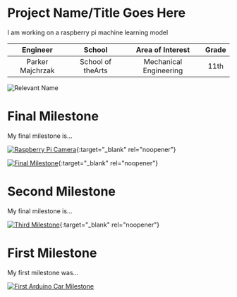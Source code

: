 ﻿# Project Name/Title Goes Here
I am working on a raspberry pi machine learning model

| **Engineer** | **School** | **Area of Interest** | **Grade** |
|:--:|:--:|:--:|:--:|
| Parker Majchrzak | School of theArts | Mechanical Engineering | 11th 

![Relevant Name](https://lh3.googleusercontent.com/bg5msiXe4jWU5A9t6yUZ_3Y9MdazgRTt--2mScOIITRwlO0gJZ1zj-JFUrtxWNbYcLuQ8fSGP21cT9_FwTMrGFaJUzXXIsE87atiuSxlLS_RSkH69GnFs_YcfbiuCqhXFG--SfY2EtGTCsdlgtBJI-7ASOwL9ufyhpx2upiHdLia4icwcgGbdFBnk8CrvzNVeTNkfdkiP8EHEv45nqc8ncaNPsk1satE1UcYtJxffYbqkcC5as2M_fy9uxdNwht7L_9KjG6DESNB0DVLn3rdXy3_EhiFGE4xZRtv2ccV0Kz9LTFsa3DqiM01lXSFcpwXNYyWqpJyExreoYFLmyc4OH63LXzyEkFajptVz7F7H-wcitSkHMnB_nkfaFzlUxxbcl1oRrRWmyic75uLehYch-J6h_ktPjS-EvaHpNlRG2vwT0k-gJb95vK6iYXuylgVc-awilOyWsmVNUcdMJ763C8fi9zp6wOGGVhOWVgxwVtxkESHoMtcrwCcoObbnhyNBOBTHWJE6ShpdmbFSjLaLrhKuLadkMn5qmsU9hBCzcoN_ImBX8FQ0zJj9-Ekvez7nV2E48o11A1aQWgF-8RGsDler0p8dZM1lNnBQ8tHQSk8uAQvRVaCt7a93nyRnhORw6B7pUNIO-vhvnwW6nIwReCNCKAB8vnECpAqlYAwcpzKKfm56DQ9tmbWbqV7-gJg8ApUmNrGQa3sWyxMPMutoht_qnpQUZsPr2tJnuLNHrqs4eC7VAteLnqNzBvx_WEOVU_AbVLkFAP5Q6nl6VyKmqrnJCA0Mi0A7bICHQ4yUxAoPwQiccHfBnjF73xe8o1eSiwURcPElNkT89hEYVyUY9IX_TSBMT4iB3rOr1ebEMrKMPoe1Bh6eI0Gr0a5lT-qipMACulZOY9AlkTNn28yOeAcCX6W-vtt4qIAhP-X9EX42gIo4DJljw8VKwT-mmkiM9IjPa3gkbbqoJJiPw=w2104-h1578-s-no?authuser=0)
  
# Final Milestone
My final milestone is...

[![Raspberry Pi Camera](https://res.cloudinary.com/marcomontalbano/image/upload/v1622153797/video_to_markdown/images/youtube--zfBHD4v8hD0-c05b58ac6eb4c4700831b2b3070cd403.jpg)](https://www.youtube.com/watch?v=zfBHD4v8hD0 "Raspberry Pi Camera"){:target="_blank" rel="noopener"}

[![Final Milestone](https://res.cloudinary.com/marcomontalbano/image/upload/v1612573869/video_to_markdown/images/youtube--F7M7imOVGug-c05b58ac6eb4c4700831b2b3070cd403.jpg )](https://www.youtube.com/watch?v=F7M7imOVGug&feature=emb_logo "Final Milestone"){:target="_blank" rel="noopener"}

# Second Milestone
My final milestone is...

[![Third Milestone](https://res.cloudinary.com/marcomontalbano/image/upload/v1612574014/video_to_markdown/images/youtube--y3VAmNlER5Y-c05b58ac6eb4c4700831b2b3070cd403.jpg)](https://www.youtube.com/watch?v=y3VAmNlER5Y&feature=emb_logo "Second Milestone"){:target="_blank" rel="noopener"}
# First Milestone
  

My first milestone was...

[![First Arduino Car Milestone](https://res.cloudinary.com/marcomontalbano/image/upload/v1679433959/video_to_markdown/images/youtube--gYL3vr7hr5U-c05b58ac6eb4c4700831b2b3070cd403.jpg)](https://www.youtube.com/watch?v=gYL3vr7hr5U&t=1s "First Arduino Car Milestone")
